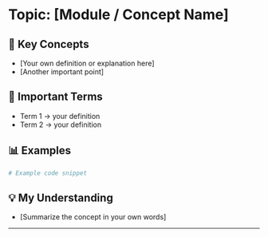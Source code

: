 # Topic: [Module / Concept Name]

## 📝 Key Concepts
- [Your own definition or explanation here]
- [Another important point]

## 🔑 Important Terms
- Term 1 → your definition
- Term 2 → your definition

## 📊 Examples
```python
# Example code snippet
```

## 💡 My Understanding
- [Summarize the concept in your own words]

---
